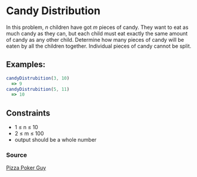 # Candy Distribution

In this problem, *n* children have got *m* pieces of candy. They want to eat as much candy as they can, but each child must eat exactly the same amount of candy as any other child. Determine how many pieces of candy will be eaten by all the children together. Individual pieces of candy cannot be split.

## Examples:

```javascript
candyDistrubition(3, 10)
  => 9
candyDistrubition(5, 11)
  => 10
```

## Constraints
- 1 ≤ n ≤ 10
- 2 ≤ m ≤ 100
- output should be a whole number

### Source
[Pizza Poker Guy](https://github.com/PizzaPokerGuy/100AlgorithmsChallenge/tree/master/candies)